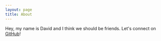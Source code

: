 ```yaml
---
layout: page
title: About
---
```


Hey, my name is David and I think we should be friends. Let's connect on [GitHub](https://github.com/2gotgrossman)!

